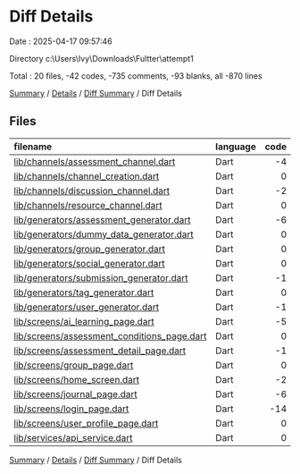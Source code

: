 # Diff Details

Date : 2025-04-17 09:57:46

Directory c:\\Users\\Ivy\\Downloads\\Fultter\\attempt1

Total : 20 files,  -42 codes, -735 comments, -93 blanks, all -870 lines

[Summary](results.md) / [Details](details.md) / [Diff Summary](diff.md) / Diff Details

## Files
| filename | language | code | comment | blank | total |
| :--- | :--- | ---: | ---: | ---: | ---: |
| [lib/channels/assessment\_channel.dart](/lib/channels/assessment_channel.dart) | Dart | -4 | -12 | 0 | -16 |
| [lib/channels/channel\_creation.dart](/lib/channels/channel_creation.dart) | Dart | 0 | -1 | -2 | -3 |
| [lib/channels/discussion\_channel.dart](/lib/channels/discussion_channel.dart) | Dart | -2 | -50 | -21 | -73 |
| [lib/channels/resource\_channel.dart](/lib/channels/resource_channel.dart) | Dart | 0 | -83 | -33 | -116 |
| [lib/generators/assessment\_generator.dart](/lib/generators/assessment_generator.dart) | Dart | -6 | -60 | 0 | -66 |
| [lib/generators/dummy\_data\_generator.dart](/lib/generators/dummy_data_generator.dart) | Dart | 0 | -34 | -2 | -36 |
| [lib/generators/group\_generator.dart](/lib/generators/group_generator.dart) | Dart | 0 | -38 | 0 | -38 |
| [lib/generators/social\_generator.dart](/lib/generators/social_generator.dart) | Dart | 0 | -17 | 0 | -17 |
| [lib/generators/submission\_generator.dart](/lib/generators/submission_generator.dart) | Dart | -1 | -40 | 0 | -41 |
| [lib/generators/tag\_generator.dart](/lib/generators/tag_generator.dart) | Dart | 0 | -11 | 0 | -11 |
| [lib/generators/user\_generator.dart](/lib/generators/user_generator.dart) | Dart | -1 | -31 | 0 | -32 |
| [lib/screens/ai\_learning\_page.dart](/lib/screens/ai_learning_page.dart) | Dart | -5 | 0 | 0 | -5 |
| [lib/screens/assessment\_conditions\_page.dart](/lib/screens/assessment_conditions_page.dart) | Dart | 0 | -66 | 0 | -66 |
| [lib/screens/assessment\_detail\_page.dart](/lib/screens/assessment_detail_page.dart) | Dart | -1 | -88 | -33 | -122 |
| [lib/screens/group\_page.dart](/lib/screens/group_page.dart) | Dart | 0 | -1 | 0 | -1 |
| [lib/screens/home\_screen.dart](/lib/screens/home_screen.dart) | Dart | -2 | 0 | -1 | -3 |
| [lib/screens/journal\_page.dart](/lib/screens/journal_page.dart) | Dart | -6 | 0 | 0 | -6 |
| [lib/screens/login\_page.dart](/lib/screens/login_page.dart) | Dart | -14 | 0 | 0 | -14 |
| [lib/screens/user\_profile\_page.dart](/lib/screens/user_profile_page.dart) | Dart | 0 | -119 | -1 | -120 |
| [lib/services/api\_service.dart](/lib/services/api_service.dart) | Dart | 0 | -84 | 0 | -84 |

[Summary](results.md) / [Details](details.md) / [Diff Summary](diff.md) / Diff Details
